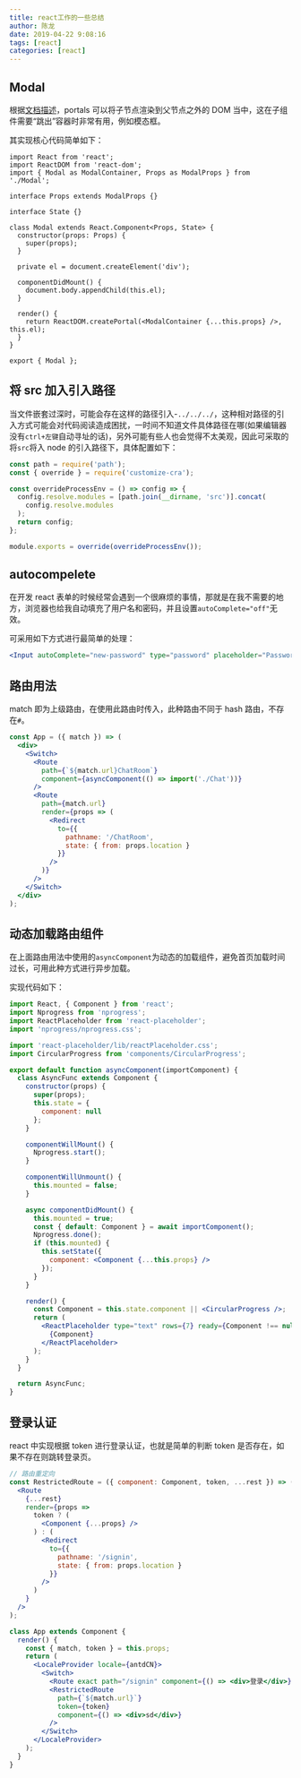 ```yaml
---
title: react工作的一些总结
author: 陈龙
date: 2019-04-22 9:08:16
tags: [react]
categories: [react]
---
```


## Modal

根据[文档描述](https://react.docschina.org/docs/portals.html)，portals 可以将子节点渲染到父节点之外的 DOM 当中，这在子组件需要“跳出”容器时非常有用，例如模态框。

其实现核心代码简单如下：

```tsx
import React from 'react';
import ReactDOM from 'react-dom';
import { Modal as ModalContainer, Props as ModalProps } from './Modal';

interface Props extends ModalProps {}

interface State {}

class Modal extends React.Component<Props, State> {
  constructor(props: Props) {
    super(props);
  }

  private el = document.createElement('div');

  componentDidMount() {
    document.body.appendChild(this.el);
  }

  render() {
    return ReactDOM.createPortal(<ModalContainer {...this.props} />, this.el);
  }
}

export { Modal };
```

## 将 src 加入引入路径

当文件嵌套过深时，可能会存在这样的路径引入-`../../../`，这种相对路径的引入方式可能会对代码阅读造成困扰，一时间不知道文件具体路径在哪(如果编辑器没有`ctrl+左键`自动寻址的话)，另外可能有些人也会觉得不太美观，因此可采取的将`src`将入 node 的引入路径下，具体配置如下：

```js
const path = require('path');
const { override } = require('customize-cra');

const overrideProcessEnv = () => config => {
  config.resolve.modules = [path.join(__dirname, 'src')].concat(
    config.resolve.modules
  );
  return config;
};

module.exports = override(overrideProcessEnv());
```

## autocompelete

在开发 react 表单的时候经常会遇到一个很麻烦的事情，那就是在我不需要的地方，浏览器也给我自动填充了用户名和密码，并且设置`autoComplete="off"`无效。

可采用如下方式进行最简单的处理：

```jsx
<Input autoComplete="new-password" type="password" placeholder="Password" />
```

## 路由用法

match 即为上级路由，在使用此路由时传入，此种路由不同于 hash 路由，不存在`#`。

```jsx
const App = ({ match }) => (
  <div>
    <Switch>
      <Route
        path={`${match.url}ChatRoom`}
        component={asyncComponent(() => import('./Chat'))}
      />
      <Route
        path={match.url}
        render={props => (
          <Redirect
            to={{
              pathname: '/ChatRoom',
              state: { from: props.location }
            }}
          />
        )}
      />
    </Switch>
  </div>
);
```

## 动态加载路由组件

在上面路由用法中使用的`asyncComponent`为动态的加载组件，避免首页加载时间过长，可用此种方式进行异步加载。

实现代码如下：

```jsx
import React, { Component } from 'react';
import Nprogress from 'nprogress';
import ReactPlaceholder from 'react-placeholder';
import 'nprogress/nprogress.css';

import 'react-placeholder/lib/reactPlaceholder.css';
import CircularProgress from 'components/CircularProgress';

export default function asyncComponent(importComponent) {
  class AsyncFunc extends Component {
    constructor(props) {
      super(props);
      this.state = {
        component: null
      };
    }

    componentWillMount() {
      Nprogress.start();
    }

    componentWillUnmount() {
      this.mounted = false;
    }

    async componentDidMount() {
      this.mounted = true;
      const { default: Component } = await importComponent();
      Nprogress.done();
      if (this.mounted) {
        this.setState({
          component: <Component {...this.props} />
        });
      }
    }

    render() {
      const Component = this.state.component || <CircularProgress />;
      return (
        <ReactPlaceholder type="text" rows={7} ready={Component !== null}>
          {Component}
        </ReactPlaceholder>
      );
    }
  }

  return AsyncFunc;
}
```

## 登录认证

react 中实现根据 token 进行登录认证，也就是简单的判断 token 是否存在，如果不存在则跳转登录页。

```jsx
// 路由重定向
const RestrictedRoute = ({ component: Component, token, ...rest }) => (
  <Route
    {...rest}
    render={props =>
      token ? (
        <Component {...props} />
      ) : (
        <Redirect
          to={{
            pathname: '/signin',
            state: { from: props.location }
          }}
        />
      )
    }
  />
);

class App extends Component {
  render() {
    const { match, token } = this.props;
    return (
      <LocaleProvider locale={antdCN}>
        <Switch>
          <Route exact path="/signin" component={() => <div>登录</div>} />
          <RestrictedRoute
            path={`${match.url}`}
            token={token}
            component={() => <div>sd</div>}
          />
        </Switch>
      </LocaleProvider>
    );
  }
}
```
